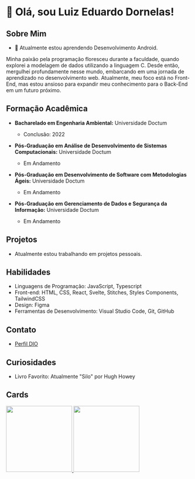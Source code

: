 # 👋 Olá, sou Luiz Eduardo Dornelas!

## Sobre Mim

- 🌱 Atualmente estou aprendendo Desenvolvimento Android.

Minha paixão pela programação floresceu durante a faculdade, quando explorei a modelagem de dados utilizando a linguagem C. Desde então, mergulhei profundamente nesse mundo, embarcando em uma jornada de aprendizado no desenvolvimento web. Atualmente, meu foco está no Front-End, mas estou ansioso para expandir meu conhecimento para o Back-End em um futuro próximo.

## Formação Acadêmica

- **Bacharelado em Engenharia Ambiental:** Universidade Doctum

  - Conclusão: 2022

- **Pós-Graduação em Análise de Desenvolvimento de Sistemas Computacionais:** Universidade Doctum

  - Em Andamento

- **Pós-Graduação em Desenvolvimento de Software com Metodologias Ágeis:** Universidade Doctum

  - Em Andamento

- **Pós-Graduação em Gerenciamento de Dados e Segurança da Informação:** Universidade Doctum
  - Em Andamento

## Projetos

- Atualmente estou trabalhando em projetos pessoais.

## Habilidades

- Linguagens de Programação: JavaScript, Typescript
- Front-end: HTML, CSS, React, Svelte, Stitches, Styles Components, TailwindCSS
- Design: Figma
- Ferramentas de Desenvolvimento: Visual Studio Code, Git, GitHub

## Contato

- [Perfil DIO](https://web.dio.me/users/luizd30?tab=skills)

## Curiosidades

- Livro Favorito: Atualmente "Silo" por Hugh Howey

## Cards

<div>
<a href="https://github.com/luizd30">
<img loading="lazy" height="180em" src="https://github-readme-stats.vercel.app/api/top-langs/?username=luizd30&layout=compact&langs_count=7&theme=dracula"/>
<img loading="lazy" height="180em" src="https://github-readme-stats.vercel.app/api?username=luizd30&show_icons=true&theme=dracula&include_all_commits=true&count_private=true"/>
</a>
</div>

